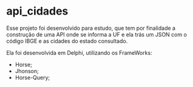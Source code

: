 # api_cidades

Esse projeto foi desenvolvido para estudo, que tem por finalidade a construção de uma API onde se informa a UF e ela trás um JSON com o código IBGE e as cidades do estado consultado.

Ela foi desenvolvida em Delphi, utilizando os FrameWorks:
- Horse;
- Jhonson;
- Horse-Query;
